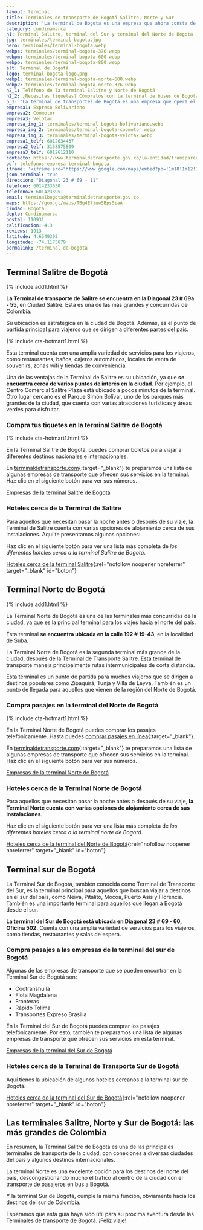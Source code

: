 ```yaml
---
layout: terminal
title: Terminales de transporte de Bogotá Salitre, Norte y Sur
description: "La terminal de Bogotá es una empresa que ahora consta de 3 terminales: la Terminal Salitre, la Terminal del Sur y la Terminal del Norte."
category: cundinamarca
h1: Terminal Salitre, terminal del Sur y terminal del Norte de Bogotá
jpg: terminales/terminal-bogota.jpg
hero: terminales/terminal-bogota.webp
webps: terminales/terminal-bogota-376.webp
webpm: terminales/terminal-bogota-600.webp
webpb: terminales/terminal-bogota-800.webp
alt: Terminal de Bogotá
logo: terminal-bogota-logo.png
webp1: terminales/terminal-bogota-norte-600.webp
webp2: terminales/terminal-bogota-norte-376.webp
h2_1: Teléfono de la terminal Salitre y Norte de Bogotá
h2_2: ¿Necesitas tiquetes? Cómpralos con la terminal de buses de Bogotá
p_1: "La terminal de transportes de Bogotá es una empresa que opera el transporte terrestre nacional y sudamericano, desde y hacia la ciudad de Bogotá."
empresa1: Expreso Bolivariano
empresa2: Coomotor
empresa3: Velotax
empresa_img_1: terminales/terminal-bogota-bolivariano.webp
empresa_img_2: terminales/terminal-bogota-coomotor.webp
empresa_img_3: terminales/terminal-bogota-velotax.webp
empresa1_telf: 6012634437
empresa2_telf: 3158575809
empresa3_telf: 6012612110
contacto: https://www.terminaldetransporte.gov.co/la-entidad/transparencia-y-acceso-a-la-informacion-publica/pqrs/
pdf: telefonos-empresa-terminal-bogota
iframe: '<iframe src="https://www.google.com/maps/embed?pb=!1m18!1m12!1m3!1d3976.663314274743!2d-74.11716188255618!3d4.653995899999992!2m3!1f0!2f0!3f0!3m2!1i1024!2i768!4f13.1!3m3!1m2!1s0x8e3f9b8e7c594c2d%3A0x2a9c5334cbf14375!2sTerminal%20De%20Transportes%20Bogota!5e0!3m2!1ses!2sco!4v1676585894614!5m2!1ses!2sco" width="100%" height="450" style="border:0;" allowfullscreen="" loading="lazy" referrerpolicy="no-referrer-when-downgrade"></iframe>'
json-terminal: true
direccion: "Diagonal 23 # 69 - 11"
telefono: 6014233630
telefono2: 6014233951
email: terminalbogota@terminaldetransporte.gov.co
maps: https://goo.gl/maps/TBg4E7juw5Bps5iaA
ciudad: Bogotá
depto: Cundinamarca
postal: 110931
calificacion: 4.3
reviews: 1913
latitude: 4.6549308
longitude: -74.1175679
permalink: /terminal-de-bogota
---
```

## Terminal Salitre de Bogotá

{% include add1.html %}

**La Terminal de transporte de Salitre se encuentra en la Diagonal 23 # 69a - 55**, en Ciudad Salitre. Esta es una de las más grandes y concurridas de Colombia.

Su ubicación es estratégica en la ciudad de Bogotá. Además, es el punto de partida principal para viajeros que se dirigen a diferentes partes del país.

{% include cta-hotmart1.html %}

Esta terminal cuenta con una amplia variedad de servicios para los viajeros, como restaurantes, baños, cajeros automáticos, locales de venta de souvenirs, zonas wifi y tiendas de conveniencia.

Una de las ventajas de la Terminal de Salitre es su ubicación, ya que **se encuentra cerca de varios puntos de interés en la ciudad**. Por ejemplo, el Centro Comercial Salitre Plaza está ubicado a pocos minutos de la terminal. Otro lugar cercano es el Parque Simón Bolívar, uno de los parques más grandes de la ciudad, que cuenta con varias atracciones turísticas y áreas verdes para disfrutar.

### Compra tus tiquetes en la terminal Salitre de Bogotá

{% include cta-hotmart1.html %}

En la Terminal Salitre de Bogotá, puedes comprar boletos para viajar a diferentes destinos nacionales e internacionales.

En [terminaldetransporte.com](/){:target="_blank"} te preparamos una lista de algunas empresas de transporte que ofrecen sus servicios en la terminal. Haz clic en el siguiente botón para ver sus números.

[Empresas de la terminal Salitre de Bogotá]({{page.url}}/{{page.pdf}})

### Hoteles cerca de la Terminal de Salitre

Para aquellos que necesitan pasar la noche antes o después de su viaje, la Terminal de Salitre cuenta con varias opciones de alojamiento cerca de sus instalaciones. Aquí te presentamos algunas opciones:

Haz clic en el siguiente botón para ver una lista más completa de *los diferentes hoteles cerca a la terminal Salitre de Bogotá*.

[Hoteles cerca de la terminal Salitre](https://www.google.com/maps/search/Hoteles/@4.6521226,-74.1164394,16z/data=!3m1!4b1){:rel="nofollow noopener noreferrer" target="_blank" id="boton"}

## Terminal Norte de Bogotá

{% include add1.html %}

La Terminal Norte de Bogotá es una de las terminales más concurridas de la ciudad, ya que es la principal terminal para los viajes hacia el norte del país.

Esta terminal **se encuentra ubicada en la  calle 192 # 19-43**, en la localidad de Suba.

La Terminal Norte de Bogotá es la segunda terminal más grande de la ciudad, después de la Terminal de Transporte Salitre. Esta terminal de transporte maneja principalmente rutas intermunicipales de corta distancia.

Esta terminal es un punto de partida para muchos viajeros que se dirigen a destinos populares como Zipaquirá, Tunja y Villa de Leyva. También es un punto de llegada para aquellos que vienen de la región del Norte de Bogotá.

### Compra pasajes en la terminal del Norte de Bogotá

{% include cta-hotmart1.html %}

En la Terminal Norte de Bogotá puedes comprar los pasajes telefónicamente. Hasta puedes [comprar pasajes en línea]({{'blog/red-bus-colombia-reserva-viajes'|relative_url}} "RedBus Colombia"){:target="_blank"}.

En [terminaldetransporte.com](/){:target="_blank"} te preparamos una lista de algunas empresas de transporte que ofrecen sus servicios en la terminal. Haz clic en el siguiente botón para ver sus números.

[Empresas de la terminal Norte de Bogotá]({{page.url}}/{{page.pdf}})

### Hoteles cerca de la Terminal Norte de Bogotá

Para aquellos que necesitan pasar la noche antes o después de su viaje, **la Terminal Norte cuenta con varias opciones de alojamiento cerca de sus instalaciones**.

Haz clic en el siguiente botón para ver una lista más completa de *los diferentes hoteles cerca a la terminal norte de Bogotá*.

[Hoteles cerca de la terminal del Norte de Bogotá](https://www.google.com/maps/search/Hoteles/@4.7632584,-74.0527961,14.25z/data=!4m2!2m1!6e3){:rel="nofollow noopener noreferrer" target="_blank" id="boton"}

## Terminal sur de Bogotá

La Terminal Sur de Bogotá, también conocida como Terminal de Transporte del Sur, es la terminal principal para aquellos que buscan viajar a destinos en el sur del país, como Neiva, Pitalito, Mocoa, Puerto Asís y Florencia. También es una importante terminal para aquellos que llegan a Bogotá desde el sur.

**La terminal del Sur de Bogotá está ubicada en Diagonal 23 # 69 - 60, Oficina 502.** Cuenta con una amplia variedad de servicios para los viajeros, como tiendas, restaurantes y salas de espera.

### Compra pasajes a las empresas de la terminal del sur de Bogotá

Algunas de las empresas de transporte que se pueden encontrar en la Terminal Sur de Bogotá son:

* Cootranshuila
* Flota Magdalena
* Fronteras
* Rápido Tolima
* Transportes Expreso Brasilia

En la Terminal del Sur de Bogotá puedes comprar los pasajes telefónicamente. Por esto, también te preparamos una lista de algunas empresas de transporte que ofrecen sus servicios en esta terminal.

[Empresas de la terminal del Sur de Bogotá]({{page.url}}/{{page.pdf}})

### Hoteles cerca de la Terminal de Transporte Sur de Bogotá

Aquí tienes la ubicación de algunos hoteles cercanos a la terminal sur de Bogotá.

[Hoteles cerca de la terminal del Sur de Bogotá](https://www.google.com/maps/search/Hoteles/@4.5993242,-74.1857978,14.75z/data=!4m2!2m1!6e3){:rel="nofollow noopener noreferrer" target="_blank" id="boton"}

## Las terminales Salitre, Norte y Sur de Bogotá: las más grandes de Colombia

En resumen, la Terminal Salitre de Bogotá es una de las principales terminales de transporte de la ciudad, con conexiones a diversas ciudades del país y algunos destinos internacionales.

La terminal Norte es una excelente opción para los destinos del norte del país, descongestionando mucho el tráfico al centro de la ciudad con el transporte de pasajeros en bus a Bogotá.

Y la terminal Sur de Bogotá, cumple la misma función, obviamente hacia los destinos del sur de Colombia.

Esperamos que esta guía haya sido útil para su próxima aventura desde las Terminales de transporte de Bogotá. ¡Feliz viaje!
